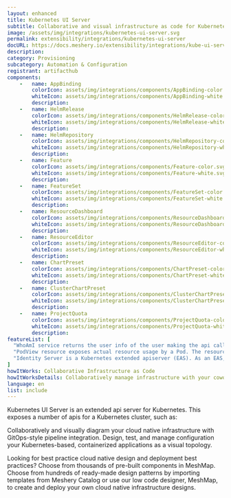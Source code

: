 ```yaml
---
layout: enhanced
title: Kubernetes UI Server
subtitle: Collaborative and visual infrastructure as code for Kubernetes UI Server
image: /assets/img/integrations/kubernetes-ui-server.svg
permalink: extensibility/integrations/kubernetes-ui-server
docURL: https://docs.meshery.io/extensibility/integrations/kube-ui-server
description: 
category: Provisioning
subcategory: Automation & Configuration
registrant: artifacthub
components: 
	-	name: AppBinding
		colorIcon: assets/img/integrations/components/AppBinding-color.svg
		whiteIcon: assets/img/integrations/components/AppBinding-white.svg
		description: 
	-	name: HelmRelease
		colorIcon: assets/img/integrations/components/HelmRelease-color.svg
		whiteIcon: assets/img/integrations/components/HelmRelease-white.svg
		description: 
	-	name: HelmRepository
		colorIcon: assets/img/integrations/components/HelmRepository-color.svg
		whiteIcon: assets/img/integrations/components/HelmRepository-white.svg
		description: 
	-	name: Feature
		colorIcon: assets/img/integrations/components/Feature-color.svg
		whiteIcon: assets/img/integrations/components/Feature-white.svg
		description: 
	-	name: FeatureSet
		colorIcon: assets/img/integrations/components/FeatureSet-color.svg
		whiteIcon: assets/img/integrations/components/FeatureSet-white.svg
		description: 
	-	name: ResourceDashboard
		colorIcon: assets/img/integrations/components/ResourceDashboard-color.svg
		whiteIcon: assets/img/integrations/components/ResourceDashboard-white.svg
		description: 
	-	name: ResourceEditor
		colorIcon: assets/img/integrations/components/ResourceEditor-color.svg
		whiteIcon: assets/img/integrations/components/ResourceEditor-white.svg
		description: 
	-	name: ChartPreset
		colorIcon: assets/img/integrations/components/ChartPreset-color.svg
		whiteIcon: assets/img/integrations/components/ChartPreset-white.svg
		description: 
	-	name: ClusterChartPreset
		colorIcon: assets/img/integrations/components/ClusterChartPreset-color.svg
		whiteIcon: assets/img/integrations/components/ClusterChartPreset-white.svg
		description: 
	-	name: ProjectQuota
		colorIcon: assets/img/integrations/components/ProjectQuota-color.svg
		whiteIcon: assets/img/integrations/components/ProjectQuota-white.svg
		description: 
featureList: [
  "WhoAmI service returns the user info of the user making the api call.",
  "PodView resource exposes actual resource usage by a Pod. The resource usage information is read from Prometheus.",
  "Identity Server is a Kubernetes extended apiserver (EAS). As an EAS, it has access to the user who is making an api call to the whoami server."
]
howItWorks: Collaborative Infrastructure as Code
howItWorksDetails: Collaboratively manage infrastructure with your coworkers synchronously sharing the same designs.
language: en
list: include
---
```

<p>
Kubernetes UI Server is an extended api server for Kubernetes. This exposes a number of apis for a Kubernetes cluster, such as:
</p>
<p>
    Collaboratively and visually diagram your cloud native infrastructure with GitOps-style pipeline integration. Design, test, and manage configuration your Kubernetes-based, containerized applications as a visual topology.
</p>
<p>
    Looking for best practice cloud native design and deployment best practices? Choose from thousands of pre-built components in MeshMap. Choose from hundreds of ready-made design patterns by importing templates from Meshery Catalog or use our low code designer, MeshMap, to create and deploy your own cloud native infrastructure designs.
</p>

